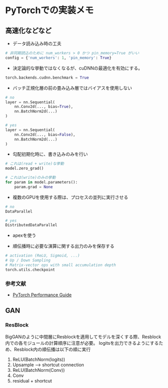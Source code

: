 # PyTorchでの実装メモ

## 高速化などなど

- データ読み込み時の工夫

```python
# 非同期読込のために num_workers > 0 かつ pin_memory=True がいい
config = {'num_workers': 1, 'pin_memory': True}
```

- 決定論的な挙動ではなくなるが、cuDNNの最適化を有効にする。

```python
torch.backends.cudnn.benchmark = True
```

- バッチ正規化層の前の畳み込み層ではバイアスを使用しない

```python
# no
layer = nn.Sequential(
    nn.Conv2d(..., bias=True),
    nn.BatchNorm2d(...)
)

# yes
layer = nn.Sequential(
    nn.Conv2d(..., bias=False),
    nn.BatchNorm2d(...)
)
```

- 勾配初期化時に、書き込みのみを行い

```python
# これは(read + write)な挙動
model.zero_grad()

# これは(write)のみの挙動
for param in model.parameters():
    param.grad = None
```

- 複数のGPUを使用する際は、プロセスの並列に実行させる

```python
# no
DataParallel

# yes
DistributedDataParallel
```

- apexを使う

- 順伝播時に必要な演算に関する出力のみを保存する

```python
# activation (ReLU, Sigmoid, ...)
# Up / Down Sampling
# Matrix-vector ops with small accumulation depth
torch.utils.checkpoint
```

### 参考文献

- [PyTorch Performance Guide](https://nvlabs.github.io/eccv2020-mixed-precision-tutorial/)

## GAN

### ResBlock

BigGANのように中間層にResblockを適用してモデルを深くする際、Resblock内での各モジュールの計算順序に注意が必要。
logitsを出力できるようにするため、Resblock内の順伝播は以下の順に実行

1. ReLU(BatchNorm(logits))
2. Upsample --> shortcut connection
3. ReLU(BatchNorm(Conv))
4. Conv
5. residual + shortcut

